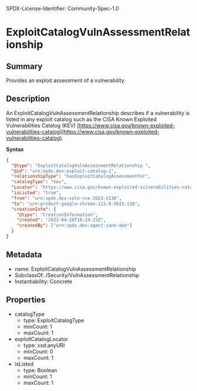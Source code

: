 SPDX-License-Identifier: Community-Spec-1.0

<!---
FIXME: there is already a property of name "locator" in core:ExternalReference, discuss with tech team
---> 

# ExploitCatalogVulnAssessmentRelationship

## Summary

Provides an exploit assessment of a vulnerability.

## Description

An ExploitCatalogVulnAssessmentRelationship describes if a vulnerability is listed in any exploit catalog such as the CISA Known Exploited Vulnerabilities Catalog (KEV) 
[https://www.cisa.gov/known-exploited-vulnerabilities-catalog](https://www.cisa.gov/known-exploited-vulnerabilities-catalog).

**Syntax**

```json
{
  "@type": "ExploitCatalogVulnAssessmentRelationship ",
  "@id": "urn:spdx.dev:exploit-catalog-1",
  "relationshipType": "hasExploitCatalogAssessmentFor",
  "catalogType": "kev",
  "Locator": "https://www.cisa.gov/known-exploited-vulnerabilities-catalog",
  "isListed": "true",
  "from": "urn:spdx.dev:vuln-cve-2023-2136",
  "to": "urn:product-google-chrome-112.0.5615.136",
  "creationInfo": {
    "@type": "CreationInformation",
    "created": "2023-04-20T10:24:23Z",
    "createdBy": ["urn:spdx.dev:agent-jane-doe"]
  }
}
```

## Metadata

- name: ExploitCatalogVulnAssessmentRelationship
- SubclassOf: /Security/VulnAssessmentRelationship
- Instantiability: Concrete

## Properties

- catalogType
  - type: ExploitCatalogType
  - minCount: 1
  - maxCount: 1
- exploitCatalogLocator
  - type: xsd:anyURI
  - minCount: 0
  - maxCount: 1
- isListed
  - type: Boolean
  - minCount: 1
  - maxCount: 1
